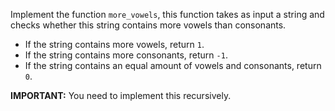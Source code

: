 Implement the function `more_vowels`, this function takes as input a string and checks whether this string contains more vowels than consonants. 

- If the string contains more vowels, return `1`. 
- If the string contains more consonants, return `-1`.
- If the string contains an equal amount of vowels and consonants, return `0`.

**IMPORTANT:** You need to implement this recursively.

